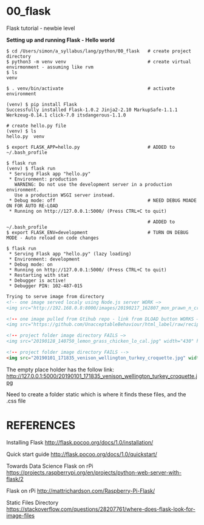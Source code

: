 # 00_flask
Flask tutorial - newbie level


**Setting up and running Flask - Hello world**
```
$ cd /Users/simon/a_syllabus/lang/python/00_flask   # create project directory
$ python3 -m venv venv                              # create virtual envirmonment - assuming like rvm
$ ls
venv

$ . venv/bin/activate                               # activate environment

(venv) $ pip install Flask
Successfully installed Flask-1.0.2 Jinja2-2.10 MarkupSafe-1.1.1 Werkzeug-0.14.1 click-7.0 itsdangerous-1.1.0

# create hello.py file 
(venv) $ ls
hello.py  venv

$ export FLASK_APP=hello.py                         # ADDED to ~/.bash_profile

$ flask run											
(venv) $ flask run
 * Serving Flask app "hello.py"
 * Environment: production
   WARNING: Do not use the development server in a production environment.
   Use a production WSGI server instead.
 * Debug mode: off                                  # NEED DEBUG MOADE ON FOR AUTO RE-LOAD
 * Running on http://127.0.0.1:5000/ (Press CTRL+C to quit)

                                                    # ADDED to ~/.bash_profile
$ export FLASK_ENV=development                      # TURN ON DEBUG MODE - Auto reload on code changes  

$ flask run
 * Serving Flask app "hello.py" (lazy loading)
 * Environment: development
 * Debug mode: on
 * Running on http://127.0.0.1:5000/ (Press CTRL+C to quit)
 * Restarting with stat
 * Debugger is active!
 * Debugger PIN: 102-487-015
```

```html
Trying to serve image from directory
<!-- one image served localy using Node.js server WORK —>
<img src="http://192.168.0.8:8000/images/20190217_162807_mon_prawn_n_crabcake_mango_salsa.jpg" width="430" height="286">

<!-- one image pulled from Gtihub repo - link from DLOAD button WORKS —>
<img src="https://github.com/UnacceptableBehaviour/html_label/raw/recipe_page/images/20190217_144626_sun_steak_aub_tartar.jpg" width="430" height="286">

<!-- project folder image directory FAILS —>
<img src="20190128_140750_lemon_grass_chicken_lo_cal.jpg" width="430" height="286">

<!-- project folder image directory FAILS -->
<img src="20190101_171835_venison_wellington_turkey_croquette.jpg" width="430" height="286">
```

The empty place holder has the follow link:
http://127.0.0.1:5000/20190101_171835_venison_wellington_turkey_croquette.jpg

Need to create a folder static which is where it finds these files, and the .css file


# REFERENCES
Installing Flask
http://flask.pocoo.org/docs/1.0/installation/

Quick start guide
http://flask.pocoo.org/docs/1.0/quickstart/

Towards Data Science Flask on rPi
https://projects.raspberrypi.org/en/projects/python-web-server-with-flask/2

Flask on rPi
http://mattrichardson.com/Raspberry-Pi-Flask/

Static Files Directory
https://stackoverflow.com/questions/28207761/where-does-flask-look-for-image-files
